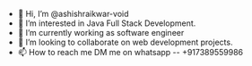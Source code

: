 - 👋 Hi, I’m @ashishraikwar-void
- 👀 I’m interested in Java Full Stack Development. 
- 🌱 I’m currently working as software engineer
- 💞️ I’m looking to collaborate on web development projects.
- 📫 How to reach me DM me on whatsapp -- +917389559986

<!---
ashishraikwar-void/ashishraikwar-void is a ✨ special ✨ repository because its `README.md` (this file) appears on your GitHub profile.
You can click the Preview link to take a look at your changes.
--->
